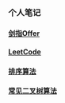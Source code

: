 ### 个人笔记
#### [剑指Offer](https://github.com/Hanyuhuang/algorithm/blob/master/%E5%89%91%E6%8C%87Offer/%E5%89%91%E6%8C%87Offer.md)

#### [LeetCode](<https://github.com/Hanyuhuang/Note/blob/master/LeetCode/LeetCode.md>)

#### [排序算法](https://github.com/Hanyuhuang/algorithm/blob/master/%E6%8E%92%E5%BA%8F%E7%AE%97%E6%B3%95/%E6%8E%92%E5%BA%8F%E7%AE%97%E6%B3%95.md)
#### [常见二叉树算法](https://github.com/Hanyuhuang/algorithm/blob/master/%E4%BA%8C%E5%8F%89%E6%A0%91/%E4%BA%8C%E5%8F%89%E6%A0%91%E5%B8%B8%E8%A7%81%E7%AE%97%E6%B3%95.md)

